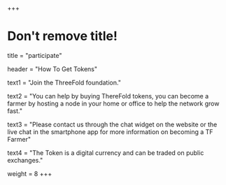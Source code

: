 +++
# Don't remove title!

title = "participate"

header = "How To Get Tokens"

text1 = "Join the ThreeFold foundation."

text2 = "You can help by buying ThereFold tokens, you can become a farmer by hosting a node in your home or office to help the network grow fast."

text3 = "Please contact us through the chat widget on the website or the live chat in the smartphone app for more information on becoming a TF Farmer"

text4 = "The Token is a digital currency and can be traded on public exchanges."

weight = 8
+++
